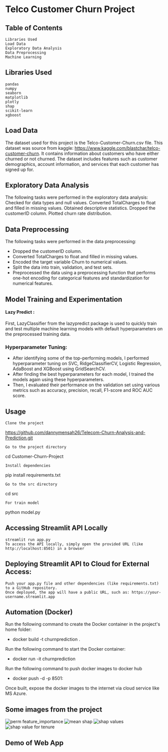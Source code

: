# Telco Customer Churn Project

## Table of Contents

    Libraries Used
    Load Data
    Exploratory Data Analysis
    Data Preprocessing
    Machine Learning

## Libraries Used

    pandas
    numpy
    seaborn
    matplotlib
    plotly
    shap
    scikit-learn
    xgboost

## Load Data

The dataset used for this project is the Telco-Customer-Churn.csv file. This dataset was source from kaggle: https://www.kaggle.com/blastchar/telco-customer-churn. It contains information about customers who have either churned or not churned. The dataset includes features such as customer demographics, account information, and services that each customer has signed up for.

## Exploratory Data Analysis
The following tasks were performed in the exploratory data analysis:
    Checked for data types and null values.
    Converted TotalCharges to float and filled in missing values.
    Obtained descriptive statistics.
    Dropped the customerID column.
    Plotted churn rate distribution.

## Data Preprocessing

The following tasks were performed in the data preprocessing:
- Dropped the customerID column. 
- Converted TotalCharges to float and filled in missing values. 
- Encoded the target variable Churn to numerical values. 
- Split the data into train, validation, and test sets.
- Preprocessed the data using a preprocessing function that performs one-hot encoding for categorical features and standardization for numerical features.

## Model Training and Experimentation
#### Lazy Predict : 
First, LazyClassifier from the lazypredict package is used to quickly train and test multiple machine learning models with default hyperparameters on the preprocessed training data.

### Hyperparameter Tuning:
- After identifying some of the top-performing models, I performed hyperparameter tuning on SVC, RidgeClassifierCV, Logistic Regression, AdaBoost and XGBoost using GridSearchCV.
- After finding the best hyperparameters for each model, I trained the models again using these hyperparameters.
- Then, I evaluated their performance on the validation set using various metrics such as accuracy, precision, recall, F1-score and ROC AUC score.

## Usage

    Clone the project

https://github.com/dannymensah26/Telecom-Churn-Analysis-and-Prediction.git

    Go to the project directory

cd Customer-Churn-Project

    Install dependencies

pip install requirements.txt

    Go to the src directory

cd src

    For train model

python model.py

## Accessing Streamlit API Locally
    streamlit run app.py
    To access the API locally, simply open the provided URL (like http://localhost:8501) in a browser

## Deploying Streamlit API to Cloud for External Access:
    Push your app.py file and other dependencies (like requirements.txt) to a GitHub repository.
    Once deployed, the app will have a public URL, such as: https://your-username.streamlit.app

## Automation (Docker)
Run the following command to create the Docker container in the project's home folder:
- docker build -t churnprediction .

Run the following command to start the Docker container:
- docker run -it churnprediction

Run the following command to push docker images to docker hub
- docker push -d -p 8501:

Once built, expose the docker images to the internet via cloud service like MS Azure.

## Some images from the project
![perm feature_importance](https://github.com/user-attachments/assets/fb19afef-ce33-4784-b854-dc2d993e242e)
![mean shap](https://github.com/user-attachments/assets/c162f2ef-a010-4406-aaf9-6c66624a5298)
![shap values](https://github.com/user-attachments/assets/88d7140c-1e68-4317-93b1-2ae96e1ec50d)
![shap value for tenure](https://github.com/user-attachments/assets/f83326d8-0620-4368-9ac2-f6b0f79e418d)

## Demo of Web App












